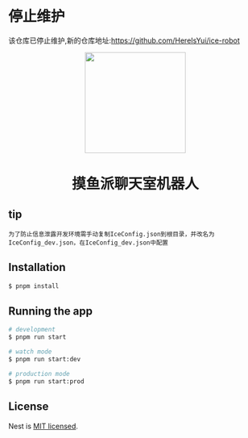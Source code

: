 # 停止维护

该仓库已停止维护,新的仓库地址:https://github.com/HereIsYui/ice-robot

<p align="center">
  <a href="https://fishpi.cn">
    <img width="200" src="https://pwl.yuis.cc/logo.png">
  </a>
</p>

<h1 align="center">摸鱼派聊天室机器人</h1>

## tip

```
为了防止信息泄露开发环境需手动复制IceConfig.json到根目录，并改名为IceConfig_dev.json，在IceConfig_dev.json中配置
```

## Installation

```bash
$ pnpm install
```

## Running the app

```bash
# development
$ pnpm run start

# watch mode
$ pnpm run start:dev

# production mode
$ pnpm run start:prod
```

## License

Nest is [MIT licensed](LICENSE).
